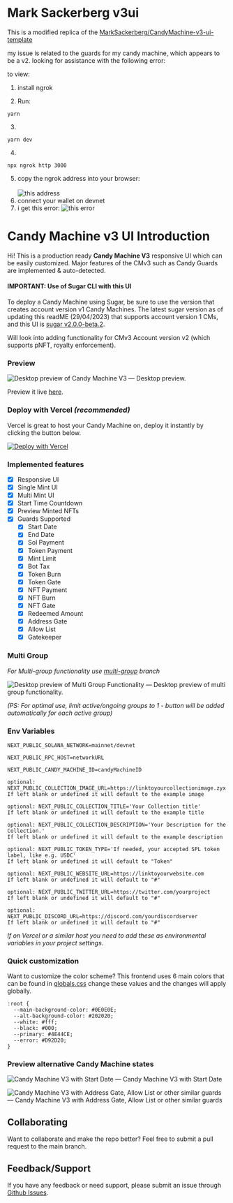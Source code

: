 # Mark Sackerberg v3ui
This is a modified replica of the [MarkSackerberg/CandyMachine-v3-ui-template](https://github.com/MarkSackerberg/CandyMachine-v3-ui-template)

my issue is related to the guards for my candy machine, which appears to be a v2. looking for assistance with the following error: 

to view:

1) install ngrok

2) Run:
```
yarn
```
3)
```
yarn dev
```
4)
```
npx ngrok http 3000    
```
5) copy the ngrok address into your browser: <br><br> ![this address](https://cdn.discordapp.com/attachments/1051281685234327613/1119815713008394260/image.png)
6) connect your wallet on devnet 
7) i get this error:
![this error](https://cdn.discordapp.com/attachments/1086222822294175744/1119778931055272057/image.png)

# Candy Machine v3 UI Introduction
Hi! This is a production ready **Candy Machine V3** responsive UI which can be easily customized.
Major features of the CMv3 such as Candy Guards are implemented & auto-detected.

#### IMPORTANT: Use of Sugar CLI with this UI
To deploy a Candy Machine using Sugar, be sure to use the version that creates account version v1 Candy Machines. The latest sugar version as of updating this readME (29/04/2023) that supports account version 1 CMs, and this UI is [sugar v2.0.0-beta.2](https://github.com/metaplex-foundation/sugar/releases/tag/v2.0.0-beta.2).

Will look into adding functionality for CMv3 Account version v2 (which supports pNFT, royalty enforcement).

### Preview
![Desktop preview of Candy Machine V3](https://cdn.discordapp.com/attachments/1086222822294175744/1119778931302744136/image.png)
— Desktop preview.

Preview it live [here](https://wearekite-cmv3-ui.vercel.app/).

### Deploy with Vercel *(recommended)*
Vercel is great to host your Candy Machine on, deploy it instantly by clicking the button below.

[![Deploy with Vercel](https://vercel.com/button)](https://vercel.com/new/clone?repository-url=https%3A%2F%2Fgithub.com%2Fwearekite%2Fcandy-machine-v3-ui&env=NEXT_PUBLIC_SOLANA_NETWORK,NEXT_PUBLIC_RPC_HOST,NEXT_PUBLIC_CANDY_MACHINE_ID,NEXT_PUBLIC_COLLECTION_IMAGE_URL,NEXT_PUBLIC_COLLECTION_TITLE,NEXT_PUBLIC_COLLECTION_DESCRIPTION,NEXT_PUBLIC_TOKEN_TYPE,NEXT_PUBLIC_WEBSITE_URL,NEXT_PUBLIC_TWITTER_URL,NEXT_PUBLIC_DISCORD_URL&envDescription=For%20documentation%20about%20the%20ENV%20usage%2C%20click%20the%20link%20below&envLink=https%3A%2F%2Fgithub.com%2Fwearekite%2Fcandy-machine-v3-ui%23env-variables&project-name=my-kite-cmv3&repository-name=my-kite-cmv3&demo-title=Candy%20Machine%20UI%20for%20CMv3&demo-description=An%20all-in-one%2C%20production-ready%20candy%20machine%20v3%20UI%20with%20easy%20customization.&demo-url=https%3A%2F%2Fwearekite-cmv3-ui.vercel.app%2F&demo-image=https%3A%2F%2Fcamo.githubusercontent.com%2F0e9d50b8c682fa584d11a6edd89189f7a081e99d9cb4a284207d0bd927a31f73%2F68747470733a2f2f63646e2e646973636f72646170702e636f6d2f6174746163686d656e74732f313033393634383032323531363231353931392f313037323137303239383339383437343235302f636d76332e706e67)

### Implemented features
- [x] Responsive UI
- [x] Single Mint UI
- [x] Multi Mint UI
- [x] Start Time Countdown
- [x] Preview Minted NFTs
- [x] Guards Supported
  - [x] Start Date
  - [x] End Date
  - [x] Sol Payment
  - [x] Token Payment
  - [x] Mint Limit
  - [x] Bot Tax
  - [x] Token Burn
  - [x] Token Gate
  - [x] NFT Payment
  - [x] NFT Burn
  - [x] NFT Gate
  - [x] Redeemed Amount
  - [x] Address Gate
  - [x] Allow List
  - [x] Gatekeeper

### Multi Group 
*For Multi-group functionality use [multi-group](https://github.com/wearekite/candy-machine-v3-ui/tree/multi-group) branch*

![Desktop preview of Multi Group Functionality](https://media.discordapp.net/attachments/869952469516570694/1081582904582357094/multi-mint-groups.png)
— Desktop preview of multi group functionality.

*(PS: For optimal use, limit active/ongoing groups to 1 - button will be added automatically for each active group)*

### Env Variables
```
NEXT_PUBLIC_SOLANA_NETWORK=mainnet/devnet
```
```
NEXT_PUBLIC_RPC_HOST=networkURL
```
```
NEXT_PUBLIC_CANDY_MACHINE_ID=candyMachineID
```
```
optional: NEXT_PUBLIC_COLLECTION_IMAGE_URL=https://linktoyourcollectionimage.zyx
If left blank or undefined it will default to the example image
```
```
optional: NEXT_PUBLIC_COLLECTION_TITLE='Your Collection title'
If left blank or undefined it will default to the example title
```
```
optional: NEXT_PUBLIC_COLLECTION_DESCRIPTION='Your Description for the Collection.'
If left blank or undefined it will default to the example description
```
```
optional: NEXT_PUBLIC_TOKEN_TYPE='If needed, your accepted SPL token label, like e.g. USDC'
If left blank or undefined it will default to "Token"
```
```
optional: NEXT_PUBLIC_WEBSITE_URL=https://linktoyourwebsite.com
If left blank or undefined it will default to "#"
```
```
optional: NEXT_PUBLIC_TWITTER_URL=https://twitter.com/yourproject
If left blank or undefined it will default to "#"
```
```
optional: NEXT_PUBLIC_DISCORD_URL=https://discord.com/yourdiscordserver
If left blank or undefined it will default to "#"
```
*If on Vercel or a similar host you need to add these as environmental variables in your project settings.*

### Quick customization
Want to customize the color scheme? This frontend uses 6 main colors that can be found in [globals.css](/styles/globals.css) change these values and the changes will apply globally.
```
:root {
  --main-background-color: #0E0E0E;
  --alt-background-color: #202020;
  --white: #fff;
  --black: #000;
  --primary: #4E44CE;
  --error: #D92D20;
}
```

### Preview alternative Candy Machine states
![Candy Machine V3 with Start Date](https://media.discordapp.net/attachments/1039648022516215919/1072171560288399440/startdatecmv3.png)
— Candy Machine V3 with Start Date

![Candy Machine V3 with Address Gate, Allow List or other similar guards](https://cdn.discordapp.com/attachments/1039648022516215919/1072171559520833656/privatecmv3.png)
— Candy Machine V3 with Address Gate, Allow List or other similar guards

## Collaborating
Want to collaborate and make the repo better? Feel free to submit a pull request to the main branch.

## Feedback/Support
If you have any feedback or need support, please submit an issue through [Github Issues](https://github.com/wearekite/candy-machine-v3-ui/issues).
